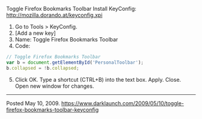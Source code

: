 Toggle Firefox Bookmarks Toolbar
Install KeyConfig: http://mozilla.dorando.at/keyconfig.xpi

1. Go to Tools > KeyConfig.
2. [Add a new key]
3. Name: Toggle Firefox Bookmarks Toolbar
4. Code:
```javascript
// Toggle Firefox Bookmarks Toolbar
var b = document.getElementById('PersonalToolbar');
b.collapsed = !b.collapsed;
```
5. Click OK. Type a shortcut (CTRL+B) into the text box. Apply. Close. Open new window for changes.

---

Posted May 10, 2009.
https://www.darklaunch.com/2009/05/10/toggle-firefox-bookmarks-toolbar-keyconfig